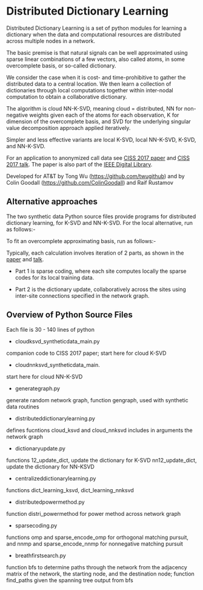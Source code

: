 # Distributed Dictionary Learning

Distributed Dictionary Learning is a set of python modules for learning a dictionary when
the data and computational resources are distributed across multiple nodes in a network.

The basic premise is that natural signals can be well approximated using sparse linear combinations
of a few vectors, also called atoms, in some overcomplete basis, or so-called dictionary.

We consider the case when it is cost- and time-prohibitive to gather the distributed data
to a central location.   We then learn a collection of dictionaries through local computations
together within inter-nodal computation to obtain a collaborative dictionary.

The algorithm is cloud NN-K-SVD, meaning cloud = distributed, NN for non-negative weights
given each of the atoms for each observation, K for dimension of the overcomplete basis, and
SVD for the underlying singular value decomposition approach applied iteratively.

Simpler and less effective variants are local K-SVD, local NN-K-SVD, K-SVD, and NN-K-SVD.

For an application to anonymized call data see [CISS 2017 paper] and [CISS 2017 talk].
The paper is also part of the [IEEE Digital Library].

[CISS 2017 paper]: https://www.github.com/att/distributed-dictionary-learning/CISS2017_Proceedings.pdf
[CISS 2017 talk]: https://www.github.com/att/distributed-dictionary-learning/CISS2017_Talk.pdf
[IEEE Digital Library]: https://ieeexplore.ieee.org/document/7926085
[paper]: https://www.github.com/att/distributed-dictionary-learning/CISS2017_Proceedings.pdf
[talk]: https://www.github.com/att/distributed-dictionary-learning/CISS2017_Talk.pdf

Developed for AT&T by Tong Wu (https://github.com/twugithub)
and by Colin Goodall (https://github.com/ColinGoodall) and Raif Rustamov

## Alternative approaches

The two synthetic data Python source files provide programs for distributed dictionary learning,
for K-SVD and NN-K-SVD.   For the local alternative, run as follows:-

To fit an overcomplete approximating basis, run as follows:-

Typically, each calculation involves iteration of 2 parts, as shown in the [paper] and [talk].

* Part 1 is sparse coding, where each site computes locally the sparse codes for its local training data.

* Part 2 is the dictionary update, collaboratively across the sites using inter-site connections specified in the network graph.

## Overview of Python Source Files

Each file is 30 - 140 lines of python

* cloudksvd_syntheticdata_main.py

companion code to CISS 2017 paper; start here for cloud K-SVD

* cloudnnksvd_syntheticdata_main.

start here for cloud NN-K-SVD

* generategraph.py

generate random network graph, function gengraph, used with synthetic data routines

* distributeddictionarylearning.py

defines fucntions cloud_ksvd and cloud_nnksvd
includes in arguments the network graph

* dictionaryupdate.py

functions 12_update_dict, update the dictionary for K-SVD
nn12_update_dict, update the dictionary for NN-KSVD

* centralizeddictionarylearning.py

functions dict_learning_ksvd, dict_learning_nnksvd

* distributedpowermethod.py

function distri_powermethod for power method across network graph

* sparsecoding.py

functions omp and sparse_encode_omp for orthogonal matching pursuit, and
nnmp and sparse_encode_nnmp for nonnegative matching pursuit

* breathfirstsearch.py

function bfs to determine paths through the network from the
adjacency matrix of the network, the starting node, and the destination node;
function find_paths given the spanning tree output from bfs

